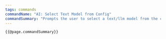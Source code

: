 ```yaml
---
tags: commands
commandName: "AI: Select Text Model from Config"
commandSummary: "Prompts the user to select a text/llm model from the configured models."
---
```


```template
{{@page.commandSummary}}
```